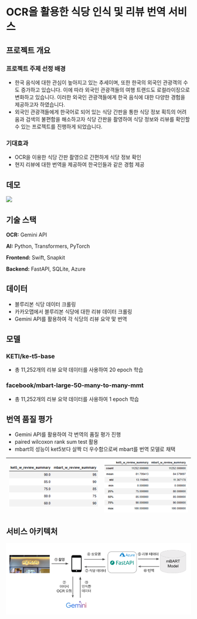 # OCR을 활용한 식당 인식 및 리뷰 번역 서비스

## 프로젝트 개요

### 프로젝트 주제 선정 배경

- 한국 음식에 대한 관심이 높아지고 있는 추세이며, 또한 한국의 외국인 관광객의 수도 증가하고 있습니다. 이에 따라 외국인 관광객들의 여행 트랜드도 로컬라이징으로 변화하고 있습니다. 이러한 외국인 관광객들에게 한국 음식에 대한 다양한 경험을 제공하고자 하였습니다.
- 외국인 관광객들에게 한국어로 되어 있는 식당 간판을 통한 식당 정보 획득의 어려움과 검색의 불편함을 해소하고자 식당 간판을 촬영하여 식당 정보와 리뷰를 확인할 수 있는 프로젝트를 진행하게 되었습니다.

### 기대효과

- OCR을 이용한 식당 간판 촬영으로 간편하게 식당 정보 확인
- 현지 리뷰에 대한 번역을 제공하여 한국인들과 같은 경험 제공

## 데모
<img src = "https://github.com/Foodie-semiproject/Foodie/blob/main/images/%EC%8B%9C%EC%97%B0%EC%98%81%EC%83%81.mp4">

## 기술 스택
**OCR:** Gemini API

**AI:** Python, Transformers, PyTorch

**Frontend:** Swift, Snapkit

**Backend:** FastAPI, SQLite, Azure

## 데이터 
- 블루리본 식당 데이터 크롤링
- 카카오맵에서 블루리본 식당에 대한 리뷰 데이터 크롤링
- Gemini API를 활용하여 각 식당의 리뷰 요약 맟 번역

## 모델

### KETI/ke-t5-base
<!-- - 뉴스 및 구어체 데이터(총 130만 개의 문장 쌍)를 사용하여 1 epoch 학습
- 구어체 데이터(총 40만 개 문장 쌍)를 사용하여 2 epoch 동안 학습
- **문제점:** 음식 관련 데이터 부족으로 음식과 관련된 번역을 잘하지 못함 -->

- 총 11,252개의 리뷰 요약 데이터를 사용하여 20 epoch 학습


### facebook/mbart-large-50-many-to-many-mmt
- 총 11,252개의 리뷰 요약 데이터를 사용하여 1 epoch 학습


## 번역 품질 평가

- Gemini API를 활용하여 각 번역의 품질 평가 진행
- paired wilcoxon rank sum test 활용
- mbart의 성능이 ket5보다 살짝 더 우수함으로써 mbart를 번역 모델로 채택

| <img src = "images/평가지표1.png"> | <img src = "images/평가지표2.png"> | 
| --- | --- |


## 서비스 아키텍처

<img src = "images/서비스아키텍처.png">